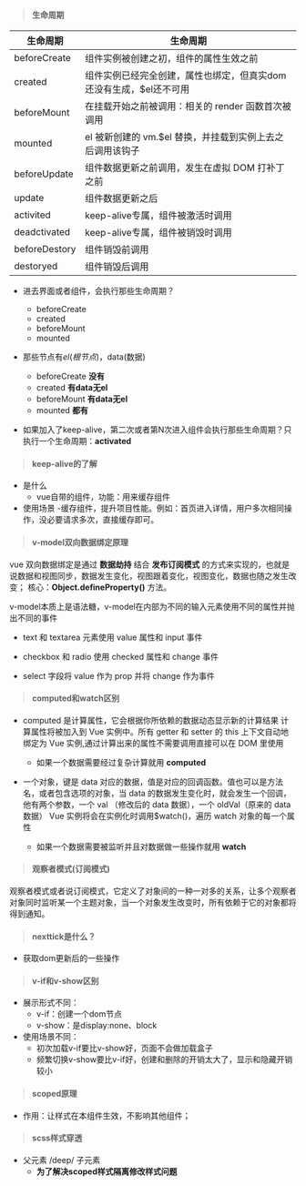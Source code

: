 > #### 生命周期

| 生命周期 | 生命周期 |
| -------- | -------- |
| beforeCreate   | 组件实例被创建之初，组件的属性生效之前   |
| created   | 组件实例已经完全创建，属性也绑定，但真实dom还没有生成，$el还不可用   |
| beforeMount   | 在挂载开始之前被调用：相关的 render 函数首次被调用  |
| mounted   | el 被新创建的 vm.$el 替换，并挂载到实例上去之后调用该钩子   |
| beforeUpdate   | 组件数据更新之前调用，发生在虚拟 DOM 打补丁之前   |
| update   | 组件数据更新之后   |
| activited   | keep-alive专属，组件被激活时调用   |
| deadctivated   | keep-alive专属，组件被销毁时调用   |
| beforeDestory   | 组件销毁前调用   |
| destoryed   | 组件销毁后调用   |

- 进去界面或者组件，会执行那些生命周期？
    - beforeCreate
    - created
    - beforeMount
    - mounted

- 那些节点有$el(根节点)，$data(数据)
    - beforeCreate **没有**
    - created   **有data无el**
    - beforeMount **有data无el**
    - mounted **都有**

- 如果加入了keep-alive，第二次或者第N次进入组件会执行那些生命周期？只执行一个生命周期：**activated**

> #### keep-alive的了解

- 是什么
    - vue自带的组件，功能：用来缓存组件
- 使用场景
    -缓存组件，提升项目性能。例如：首页进入详情，用户多次相同操作，没必要请求多次，直接缓存即可。

> #### v-model双向数据绑定原理

vue 双向数据绑定是通过 **数据劫持** 结合 **发布订阅模式** 的方式来实现的，也就是说数据和视图同步，数据发生变化，视图跟着变化，视图变化，数据也随之发生改变； 核心：**Object.defineProperty()** 方法。

v-model本质上是语法糖，v-model在内部为不同的输入元素使用不同的属性并抛出不同的事件

* text 和 textarea 元素使用 value 属性和 input 事件

* checkbox 和 radio 使用 checked 属性和 change 事件

* select 字段将 value 作为 prop 并将 change 作为事件

> #### computed和watch区别

* computed 是计算属性，它会根据你所依赖的数据动态显示新的计算结果 计算属性将被加入到 Vue 实例中。所有 getter 和 setter 的 this 上下文自动地绑定为 Vue 实例,通过计算出来的属性不需要调用直接可以在 DOM 里使用

    - 如果一个数据需要经过复杂计算就用 **computed**

* 一个对象，键是 data 对应的数据，值是对应的回调函数。值也可以是方法名，或者包含选项的对象，当 data 的数据发生变化时，就会发生一个回调，他有两个参数，一个 val （修改后的 data 数据），一个 oldVal（原来的 data 数据）
Vue 实例将会在实例化时调用$watch()，遍历 watch 对象的每一个属性
    
    - 如果一个数据需要被监听并且对数据做一些操作就用 **watch**

> #### 观察者模式(订阅模式)

观察者模式或者说订阅模式，它定义了对象间的一种一对多的关系，让多个观察者对象同时监听某一个主题对象，当一个对象发生改变时，所有依赖于它的对象都将得到通知。


> #### nexttick是什么？

- 获取dom更新后的一些操作

> #### v-if和v-show区别

- 展示形式不同：
    - v-if：创建一个dom节点
    - v-show：是display:none、block
- 使用场景不同：
    - 初次加载v-if要比v-show好，页面不会做加载盒子
    - 频繁切换v-show要比v-if好，创建和删除的开销太大了，显示和隐藏开销较小

> #### scoped原理

- 作用：让样式在本组件生效，不影响其他组件；   

> #### scss样式穿透

- 父元素 /deep/ 子元素
    - **为了解决scoped样式隔离修改样式问题**